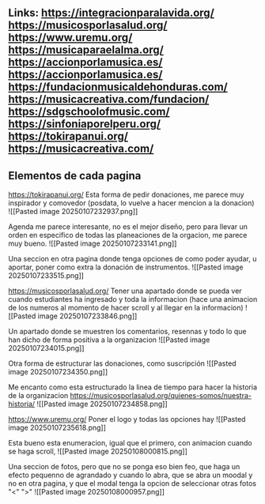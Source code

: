 Links: 
https://integracionparalavida.org/
https://musicosporlasalud.org/
https://www.uremu.org/
https://musicaparaelalma.org/
https://accionporlamusica.es/
https://accionporlamusica.es/
https://fundacionmusicaldehonduras.com/
https://musicacreativa.com/fundacion/
https://sdgschoolofmusic.com/
https://sinfoniaporelperu.org/
https://tokirapanui.org/
https://musicacreativa.com/
---
## Elementos de cada pagina

https://tokirapanui.org/
Esta forma de pedir donaciones, me parece muy inspirador y comovedor (posdata, lo vuelve a hacer mencion a la donacion)
![[Pasted image 20250107232937.png]]

Agenda me parece interesante, no es el mejor diseño, pero para llevar un orden en especifico de todas las planeaciones de la orgacion, me parece muy bueno. 
![[Pasted image 20250107233141.png]]

Una seccion en otra pagina donde tenga opciones de como poder ayudar, u aportar, poner como extra la donación de instrumentos. 
![[Pasted image 20250107233515.png]]


https://musicosporlasalud.org/
Tener una apartado donde se pueda ver cuando estudiantes ha ingresado y toda la informacion (hace una animacion de los numeros al momento de hacer scroll y al llegar en la informacion)
![[Pasted image 20250107233846.png]]

Un apartado donde se muestren los comentarios, resennas y todo lo que han dicho de forma positiva a la organizacion
![[Pasted image 20250107234015.png]]

Otra forma de estructurar las donaciones, como suscripción 
![[Pasted image 20250107234350.png]]

Me encanto como esta estructurado la linea de tiempo para hacer la historia de la organizacion
https://musicosporlasalud.org/quienes-somos/nuestra-historia/
![[Pasted image 20250107234858.png]]


https://www.uremu.org/
Poner el logo y todas las opciones hay
![[Pasted image 20250107235618.png]]

Esta bueno esta enumeracion, igual que el primero, con animacion cuando se haga scroll, 
![[Pasted image 20250108000815.png]]

Una seccion de fotos, pero que no se ponga eso bien feo, que haga un efecto pequenno de agrandado y cuando lo abra, que se abra un moodal y no en otra pagina, y que el modal tenga la opcion de seleccionar otras fotos "<" ">"
![[Pasted image 20250108000957.png]]
